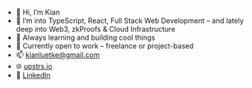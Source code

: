 - 👋 Hi, I’m Kian  
- 🧠 I’m into TypeScript, React, Full Stack Web Development – and lately deep into Web3, zkProofs & Cloud Infrastructure  
- 🌱 Always learning and building cool things  
- 🚀 Currently open to work – freelance or project-based  
- 📫 kianluetke@gmail.com
- 🌐 [upstrs.io](https://upstrs.io)
- 👥 [LinkedIn](https://www.linkedin.com/in/kian-luetke)

<!---
kian1991/kian1991 is a ✨ special ✨ repository because its `README.md` (this file) appears on your GitHub profile.
You can click the Preview link to take a look at your changes.
--->
